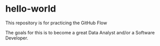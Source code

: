 # hello-world
This repository is for practicing the GitHub Flow

The goals for this is to become a great Data Analyst and/or a Software Developer.
